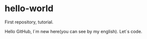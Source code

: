 # hello-world
First repository, tutorial.

Hello GitHub, I´m new here(you can see by my english). Let´s code.
